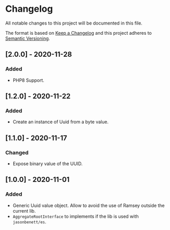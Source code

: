 # Changelog

All notable changes to this project will be documented in this file.

The format is based on [Keep a Changelog](http://keepachangelog.com/en/1.0.0/)
and this project adheres to [Semantic Versioning](http://semver.org/spec/v2.0.0.html).

## [2.0.0] - 2020-11-28
### Added
* PHP8 Support.

## [1.2.0] - 2020-11-22
### Added
* Create an instance of Uuid from a byte value.

## [1.1.0] - 2020-11-17
### Changed
* Expose binary value of the UUID.

## [1.0.0] - 2020-11-01
### Added
* Generic Uuid value object. Allow to avoid the use of Ramsey outside the current lib.
* `AggregateRootInterface` to implements if the lib is used with `jasonbenett/es`.
